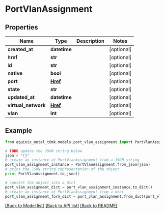 # PortVlanAssignment


## Properties
Name | Type | Description | Notes
------------ | ------------- | ------------- | -------------
**created_at** | **datetime** |  | [optional] 
**href** | **str** |  | [optional] 
**id** | **str** |  | [optional] 
**native** | **bool** |  | [optional] 
**port** | [**Href**](Href.md) |  | [optional] 
**state** | **str** |  | [optional] 
**updated_at** | **datetime** |  | [optional] 
**virtual_network** | [**Href**](Href.md) |  | [optional] 
**vlan** | **int** |  | [optional] 

## Example

```python
from equinix_metal_t0mk.models.port_vlan_assignment import PortVlanAssignment

# TODO update the JSON string below
json = "{}"
# create an instance of PortVlanAssignment from a JSON string
port_vlan_assignment_instance = PortVlanAssignment.from_json(json)
# print the JSON string representation of the object
print PortVlanAssignment.to_json()

# convert the object into a dict
port_vlan_assignment_dict = port_vlan_assignment_instance.to_dict()
# create an instance of PortVlanAssignment from a dict
port_vlan_assignment_form_dict = port_vlan_assignment.from_dict(port_vlan_assignment_dict)
```
[[Back to Model list]](../README.md#documentation-for-models) [[Back to API list]](../README.md#documentation-for-api-endpoints) [[Back to README]](../README.md)


